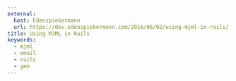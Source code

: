 ```yaml
---
external:
  host: Edenspiekermann
  url: https://dev.edenspiekermann.com/2016/06/02/using-mjml-in-rails/
title: Using MJML in Rails
keywords:
  - mjml
  - email
  - rails
  - gem
---
```

